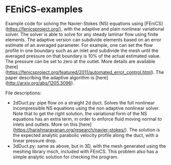 # FEniCS-examples
Example code for solving the Navier-Stokes (NS) equations using [FEniCS] (https://fenicsproject.org/), with the adaptive and plain nonlinear variational solver. The solver is able to solve for any steady laminar flow using finite elements. The adaptive version can subdivide elements based on an error estimate of an averaged parameter. For example, one can set the flow profile in one boundary such as an inlet and subdivide the mesh until the averaged pressure on that boundary is 10% of the actual estimated value. The pressure can be set to zero at the outlet. More details are available [here] (https://fenicsproject.org/featured/2011/automated_error_control.html). The paper describing the adaptive algorithm is [here] (http://arxiv.org/abs/1205.3096).

File descriptions:
* 2dDuct.py: pipe flow on a straight 2d duct. Solves the full nonlinear incompressible NS equations using the non adaptive nonlinear solver. Note that to get the right solution, the variational form of the NS equations has an extra term, in order to enforce fluid moving normal to inlets and outlets. More on this [here] (https://harishnarayanan.org/research/navier-stokes/). The solution is the expected analytic parabolic velocity profile along the duct, with a linear pressure drop.
* 3dDuct.py: same as above, but in 3D, with the mesh generated using the meshing library msch, included with FEniCS. This problem also has a simple analytic solution for checking the program.
